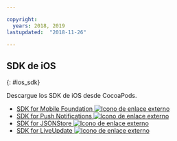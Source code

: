 ```yaml
---

copyright:
  years: 2018, 2019
lastupdated:  "2018-11-26"

---
```


##	SDK de iOS
{: #ios_sdk}

Descargue los SDK de iOS desde CocoaPods.

* [SDK for Mobile Foundation ![Icono de enlace externo](../../icons/launch-glyph.svg "Icono de enlace externo")](https://cocoapods.org/pods/IBMMobileFirstPlatformFoundation)
* [SDK for Push Notifications ![Icono de enlace externo](../../icons/launch-glyph.svg "Icono de enlace externo")](https://cocoapods.org/pods/IBMMobileFirstPlatformFoundationPush)
* [SDK for JSONStore ![Icono de enlace externo](../../icons/launch-glyph.svg "Icono de enlace externo")](https://cocoapods.org/pods/IBMMobileFirstPlatformFoundationJSONStore)
* [SDK for LiveUpdate ![Icono de enlace externo](../../icons/launch-glyph.svg "Icono de enlace externo")](https://cocoapods.org/pods/IBMMobileFirstPlatformFoundationLiveUpdate)

